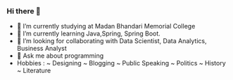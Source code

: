 ### Hi there 👋
- 🔭 I’m currently studying at Madan Bhandari Memorial College
- 🌱 I’m currently learning Java,Spring, Spring Boot.
- 🤔 I’m looking for collaborating with Data Scientist, Data Analytics, Business Analyst
- 💬 Ask me about programming
- Hobbies :
      ~ Designing
      ~ Blogging
      ~ Public Speaking
      ~ Politics
      ~ History
      ~ Literature
